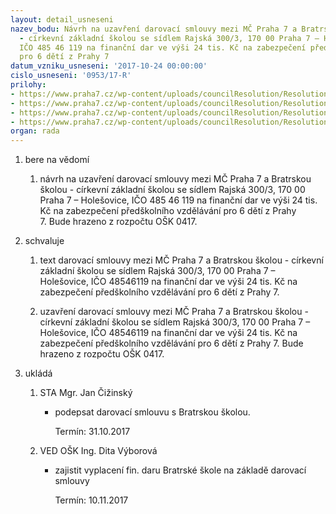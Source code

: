 ```yaml
---
layout: detail_usneseni
nazev_bodu: Návrh na uzavření darovací smlouvy mezi MČ Praha 7 a Bratrskou školou
  - církevní základní školou se sídlem Rajská 300/3, 170 00 Praha 7 – Holešovice,
  IČO 485 46 119 na finanční dar ve výši 24 tis. Kč na zabezpečení předškolního vzdělávání
  pro 6 dětí z Prahy 7
datum_vzniku_usneseni: '2017-10-24 00:00:00'
cislo_usneseni: '0953/17-R'
prilohy:
- https://www.praha7.cz/wp-content/uploads/councilResolution/Resolutions/29525/export/Duvodova_zprava~260682.docx
- https://www.praha7.cz/wp-content/uploads/councilResolution/Resolutions/29525/export/zadostanonymizovana~260681.pdf
- https://www.praha7.cz/wp-content/uploads/councilResolution/Resolutions/29525/export/MF_REV_DarovacismlouvaZSBratrska~260680.doc
- https://www.praha7.cz/wp-content/uploads/councilResolution/Resolutions/29525/export/export~295031.pdf
organ: rada
---
```

<ol id="urzList" class="urzList_view"><li id="" class="urzClass1"><span name="1">bere na vědomí</span><ol class="urzOlClass decimal "><li style="text-align: left;" id="" class="urzClass2"><span><p>návrh na uzavření darovací smlouvy mezi MČ Praha 7 a Bratrskou školou - církevní základní školou se sídlem Rajská 300/3, 170 00 Praha 7 – Holešovice, IČO 485 46 119 na finanční dar ve výši 24 tis. Kč na zabezpečení předškolního vzdělávání pro 6 dětí z Prahy 7.&nbsp;Bude hrazeno z rozpočtu OŠK 0417.<br></p></span></li></ol></li><li id="" class="urzClass1"><span name="24">schvaluje</span><ol class="urzOlClass decimal "><li style="text-align: left;" id="" class="urzClass2"><span><p>text darovací smlouvy mezi MČ Praha 7 a Bratrskou školou - církevní základní školou se sídlem Rajská 300/3, 170 00 Praha 7 – Holešovice, IČO 48546119 na finanční dar ve výši 24 tis. Kč na zabezpečení předškolního vzdělávání pro 6 dětí z Prahy 7.</p></span></li><li style="text-align: left;" id="" class="urzClass2"><span><p>uzavření darovací smlouvy mezi MČ Praha 7 a Bratrskou školou - církevní základní školou se sídlem Rajská 300/3, 170 00 Praha 7 – Holešovice, IČO 48546119 na finanční dar ve výši 24 tis. Kč na zabezpečení předškolního vzdělávání pro 6 dětí z Prahy 7. Bude hrazeno z rozpočtu OŠK 0417.</p></span></li></ol></li><li class="urzClass1" id="urzUkoly"><span name="1">ukládá</span><ol class="urzOlClass"><li class="urzClass2"><span><p>STA Mgr. Jan Čižinský</p></span><ul class="urzUlClass"><li class="urzClass3"><span><p>podepsat darovací smlouvu s Bratrskou školou.</p></span><span class="urzUkolTermin">  Termín:&nbsp;31.10.2017</span></li></ul></li><li class="urzClass2"><span><p>VED OŠK Ing. Dita Výborová</p></span><ul class="urzUlClass"><li class="urzClass3"><span><p>zajistit vyplacení fin. daru Bratrské škole na základě darovací smlouvy</p></span><span class="urzUkolTermin">  Termín:&nbsp;10.11.2017</span></li></ul></li></ol></li></ol>